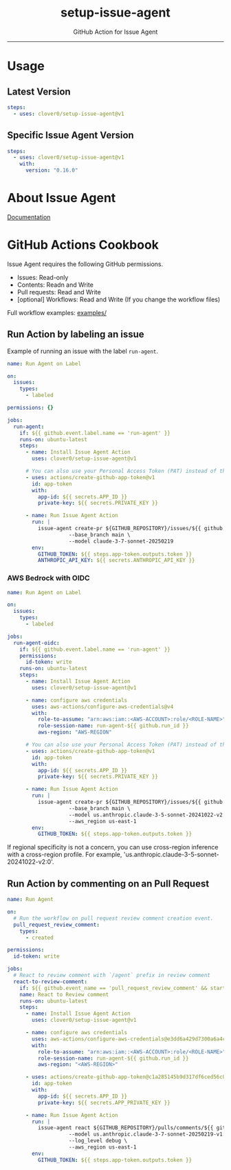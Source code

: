 <p align="center">
  <h1 align="center">setup-issue-agent</h1>
  <p align="center">GitHub Action for Issue Agent</p>
</p>

---

# Usage

## Latest Version

```yaml
steps:
  - uses: clover0/setup-issue-agent@v1
```


## Specific Issue Agent Version

```yaml
steps:
  - uses: clover0/setup-issue-agent@v1
    with:
      version: "0.16.0"
```

# About Issue Agent

[Documentation](https://clover0.github.io/issue-agent/)

# GitHub Actions Cookbook

Issue Agent requires the following GitHub permissions.

- Issues: Read-only
- Contents: Readn and Write
- Pull requests: Read and Write
- [optional] Workflows: Read and Write (If you change the workflow files)

Full workflow examples: [examples/](examples)


## Run Action by labeling an issue


Example of running an issue with the label `run-agent`.

```yml
name: Run Agent on Label

on:
  issues:
    types:
      - labeled

permissions: {}

jobs:
  run-agent:
    if: ${{ github.event.label.name == 'run-agent' }}
    runs-on: ubuntu-latest
    steps:
      - name: Install Issue Agent Action
        uses: clover0/setup-issue-agent@v1

      # You can also use your Personal Access Token (PAT) instead of the token issued by the GitHub App
      - uses: actions/create-github-app-token@v1
        id: app-token
        with:
          app-id: ${{ secrets.APP_ID }}
          private-key: ${{ secrets.PRIVATE_KEY }}

      - name: Run Issue Agent Action
        run: |
          issue-agent create-pr ${GITHUB_REPOSITORY}/issues/${{ github.event.issue.number }} \
                    --base_branch main \
                    --model claude-3-7-sonnet-20250219
        env:
          GITHUB_TOKEN: ${{ steps.app-token.outputs.token }}
          ANTHROPIC_API_KEY: ${{ secrets.ANTHROPIC_API_KEY }}
```

### AWS Bedrock with OIDC

```yml
name: Run Agent on Label

on:
  issues:
    types:
      - labeled

jobs:
  run-agent-oidc:
    if: ${{ github.event.label.name == 'run-agent' }}
    permissions:
      id-token: write
    runs-on: ubuntu-latest
    steps:
      - name: Install Issue Agent Action
        uses: clover0/setup-issue-agent@v1

      - name: configure aws credentials
        uses: aws-actions/configure-aws-credentials@v4
        with:
          role-to-assume: "arn:aws:iam::<AWS-ACCOUNT>:role/<ROLE-NAME>"
          role-session-name: run-agent-${{ github.run_id }}
          aws-region: "AWS-REGION"

      # You can also use your Personal Access Token (PAT) instead of the token issued by the GitHub App
      - uses: actions/create-github-app-token@v1
        id: app-token
        with:
          app-id: ${{ secrets.APP_ID }}
          private-key: ${{ secrets.PRIVATE_KEY }}

      - name: Run Issue Agent Action
        run: |
          issue-agent create-pr ${GITHUB_REPOSITORY}/issues/${{ github.event.issue.number }} \
                    --base_branch main \
                    --model us.anthropic.claude-3-5-sonnet-20241022-v2:0 \
                    --aws_region us-east-1
        env:
          GITHUB_TOKEN: ${{ steps.app-token.outputs.token }}
```


If regional specificity is not a concern, you can use cross-region inference with a cross-region profile.
For example, 'us.anthropic.claude-3-5-sonnet-20241022-v2:0'.


## Run Action by commenting on an Pull Request

```yml
name: Run Agent

on:
  # Run the workflow on pull request review comment creation event.
  pull_request_review_comment:
    types:
      - created

permissions:
  id-token: write

jobs:
  # React to review comment with `/agent` prefix in review comment
  react-to-review-comment:
    if: ${{ github.event_name == 'pull_request_review_comment' && startsWith(github.event.comment.body, '/agent')}}
    name: React to Review comment
    runs-on: ubuntu-latest
    steps:
      - name: Install Issue Agent Action
        uses: clover0/setup-issue-agent@v1

      - name: configure aws credentials
        uses: aws-actions/configure-aws-credentials@e3dd6a429d7300a6a4c196c26e071d42e0343502 # 4.0.2
        with:
          role-to-assume: "arn:aws:iam::<AWS-ACCOUNT>:role/<ROLE-NAME>"
          role-session-name: run-agent-${{ github.run_id }}
          aws-region: "<AWS-REGION>"

      - uses: actions/create-github-app-token@c1a285145b9d317df6ced56c09f525b5c2b6f755 # v1.11.1
        id: app-token
        with:
          app-id: ${{ secrets.APP_ID }}
          private-key: ${{ secrets.APP_PRIVATE_KEY }}

      - name: Run Issue Agent Action
        run: |
          issue-agent react ${GITHUB_REPOSITORY}/pulls/comments/${{ github.event.comment.id }} \
                    --model us.anthropic.claude-3-7-sonnet-20250219-v1:0 \
                    --log_level debug \
                    --aws_region us-east-1
        env:
          GITHUB_TOKEN: ${{ steps.app-token.outputs.token }}
```

